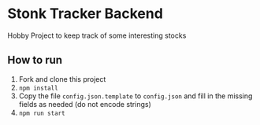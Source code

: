 # Stonk Tracker Backend

Hobby Project to keep track of some interesting stocks

## How to run

1. Fork and clone this project
2. `npm install`
3. Copy the file `config.json.template` to `config.json` and fill in the missing fields as needed (do not encode strings)
3. `npm run start`
